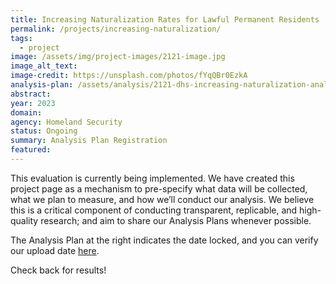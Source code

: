 ```yaml
---
title: Increasing Naturalization Rates for Lawful Permanent Residents
permalink: /projects/increasing-naturalization/
tags: 
  - project
image: /assets/img/project-images/2121-image.jpg
image_alt_text: 
image-credit: https://unsplash.com/photos/fYqQBr0EzkA
analysis-plan: /assets/analysis/2121-dhs-increasing-naturalization-analysis-plan-final.pdf
abstract: 
year: 2023
domain: 
agency: Homeland Security
status: Ongoing
summary: Analysis Plan Registration
featured: 
---
```

This evaluation is currently being implemented. We have created this project page as a mechanism to pre-specify what data will be collected, what we plan to measure, and how we’ll conduct our analysis. We believe this is a critical component of conducting transparent, replicable, and high-quality research; and aim to share our Analysis Plans whenever possible.

The Analysis Plan at the right indicates the date locked, and you can verify our upload date <a class="usa-link usa-link--external" href="https://github.com/gsa-oes/office-of-evaluation-sciences/commits/master/assets/analysis/2121-dhs-increasing-naturalization-analysis-plan-final.pdf">here</a>. 

Check back for results!
